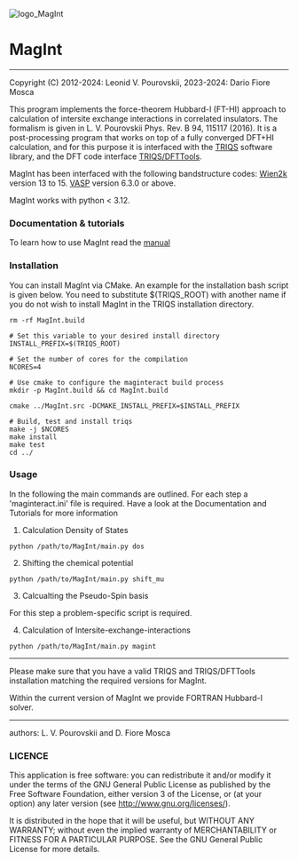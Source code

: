 ![logo_MagInt](https://github.com/dariofiosca/MagInt/blob/main/logo.png)


# __MagInt__

---

Copyright (C) 2012-2024: Leonid V. Pourovskii, 2023-2024: Dario Fiore Mosca

This program implements the force-theorem Hubbard-I (FT-HI) approach to calculation of intersite exchange interactions in correlated insulators. The formalism is given in L. V. Pourovskii Phys. Rev. B 94, 115117 (2016). It is a post-processing program that works on top of a fully converged DFT+HI calculation, and for this purpose it is interfaced with the [TRIQS](https://triqs.github.io/triqs/latest/) software library, and the DFT code interface [TRIQS/DFTTools](https://triqs.github.io/dft_tools/latest/). 

MagInt has been interfaced with the following bandstructure codes: [Wien2k](http://www.wien2k.at) version 13 to 15.  [VASP](https://www.vasp.at) version 6.3.0 or above.

MagInt works with python < 3.12. 

### Documentation & tutorials

To learn how to use MagInt read the [manual](./magint_manual.pdf)


### Installation

You can install MagInt via CMake. An example for the installation bash script is given below. You need to substitute $(TRIQS_ROOT) with another name if you do  not wish to install MagInt in the TRIQS installation directory.  

```
rm -rf MagInt.build

# Set this variable to your desired install directory
INSTALL_PREFIX=$(TRIQS_ROOT)

# Set the number of cores for the compilation
NCORES=4

# Use cmake to configure the maginteract build process
mkdir -p MagInt.build && cd MagInt.build

cmake ../MagInt.src -DCMAKE_INSTALL_PREFIX=$INSTALL_PREFIX

# Build, test and install triqs
make -j $NCORES
make install
make test
cd ../
```

### Usage

In the following the main commands are outlined. For each step a 'maginteract.ini' file is required. Have a look at the Documentation and Tutorials for more 
information 

1. Calculation Density of States

```
python /path/to/MagInt/main.py dos
```

2. Shifting the chemical potential

```
python /path/to/MagInt/main.py shift_mu
```

3. Calcualting the Pseudo-Spin basis

For this step a problem-specific script is required.

4.  Calculation of Intersite-exchange-interactions

```
python /path/to/MagInt/main.py magint 
```

---

Please make sure that you have a valid TRIQS and TRIQS/DFTTools installation matching the required versions for MagInt. 

Within the current version of MagInt we provide FORTRAN Hubbard-I solver. 

---

authors: L. V. Pourovskii and D. Fiore Mosca

### LICENCE

This application is free software: you can redistribute it and/or modify it under the terms of the GNU General Public License as published by the Free Software Foundation, either version 3 of the License, or (at your option) any later version (see http://www.gnu.org/licenses/).

It is distributed in the hope that it will be useful, but WITHOUT ANY WARRANTY; without even the implied warranty of MERCHANTABILITY or FITNESS FOR A PARTICULAR PURPOSE. See the GNU General Public License for more details.

